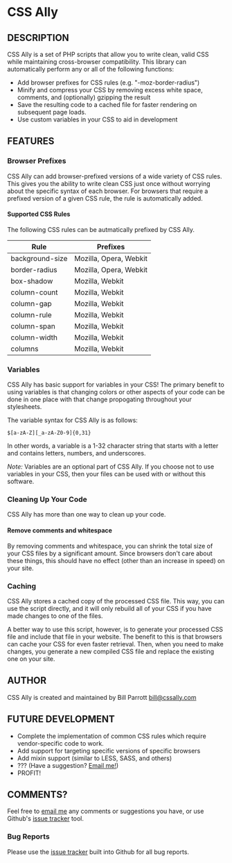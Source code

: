 CSS Ally
====================

DESCRIPTION
---------------------

CSS Ally is a set of PHP scripts that allow you to write clean, valid CSS while
maintaining cross-browser compatibility. This library can automatically perform
any or all of the following functions:

- Add browser prefixes for CSS rules (e.g. "-moz-border-radius")
- Minify and compress your CSS by removing excess white space, comments, and
  (optionally) gzipping the result
- Save the resulting code to a cached file for faster rendering on subsequent
  page loads.
- Use custom variables in your CSS to aid in development

FEATURES
---------------------

### Browser Prefixes

CSS Ally can add browser-prefixed versions of a wide variety of CSS rules. This
gives you the ability to write clean CSS just once without worrying about the
specific syntax of each browser. For browsers that require a prefixed version of
a given CSS rule, the rule is automatically added.

#### Supported CSS Rules

The following CSS rules can be autmatically prefixed by CSS Ally.

<table>
    <thead>
        <tr><th>Rule</th><th>Prefixes</th></tr>
    </thead>
    <tbody>
        <tr>
            <td>background-size</td>
            <td>Mozilla, Opera, Webkit</td>
        </tr>
        <tr>
            <td>border-radius</td>
            <td>Mozilla, Opera, Webkit</td>
        </tr>
        <tr>
            <td>box-shadow</td>
            <td>Mozilla, Webkit</td>
        </tr>
        <tr>
            <td>column-count</td>
            <td>Mozilla, Webkit</td>
        </tr>
        <tr>
            <td>column-gap</td>
            <td>Mozilla, Webkit</td>
        </tr>
        <tr>
            <td>column-rule</td>
            <td>Mozilla, Webkit</td>
        </tr>
        <tr>
            <td>column-span</td>
            <td>Mozilla, Webkit</td>
        </tr>
        <tr>
            <td>column-width</td>
            <td>Mozilla, Webkit</td>
        </tr>
        <tr>
            <td>columns</td>
            <td>Mozilla, Webkit</td>
        </tr>
    </tbody>
</table>

### Variables

CSS Ally has basic support for variables in your CSS! The primary benefit to
using variables is that changing colors or other aspects of your code can be
done in one place with that change propogating throughout your stylesheets.

The variable syntax for CSS Ally is as follows:

`$[a-zA-Z][_a-zA-Z0-9]{0,31}`

In other words, a variable is a 1-32 character string that starts with a letter
and contains letters, numbers, and underscores.

*Note:* Variables are an optional part of CSS Ally. If you choose not to use
variables in your CSS, then your files can be used with or without this
software.

### Cleaning Up Your Code

CSS Ally has more than one way to clean up your code.

#### Remove comments and whitespace

By removing comments and whitespace, you can shrink the total size of your CSS
files by a significant amount. Since browsers don't care about these things,
this should have no effect (other than an increase in speed) on your site.

### Caching

CSS Ally stores a cached copy of the processed CSS file. This way, you can use
the script directly, and it will only rebuild all of your CSS if you have made
changes to one of the files.

A better way to use this script, however, is to generate your processed CSS file
and include that file in your website. The benefit to this is that browsers can
cache your CSS for even faster retrieval. Then, when you need to make changes,
you generate a new compiled CSS file and replace the existing one on your site.

AUTHOR
---------------------

CSS Ally is created and maintained by Bill Parrott <bill@cssally.com>

FUTURE DEVELOPMENT
---------------------

- Complete the implementation of common CSS rules which require vendor-specific
  code to work.
- Add support for targeting specific versions of specific browsers
- Add mixin support (similar to LESS, SASS, and others)
- ??? (Have a suggestion? [Email me!](mailto:bill@cssally.com "Send me your suggestions"))
- PROFIT!

COMMENTS?
---------------------

Feel free to [email me](mailto:bill@cssally.com) any comments or suggestions you
have, or use Github's [issue tracker](https://github.com/chimericdream/CSS-Ally/issues)
tool.

### Bug Reports

Please use the [issue tracker](https://github.com/chimericdream/CSS-Ally/issues)
built into Github for all bug reports.